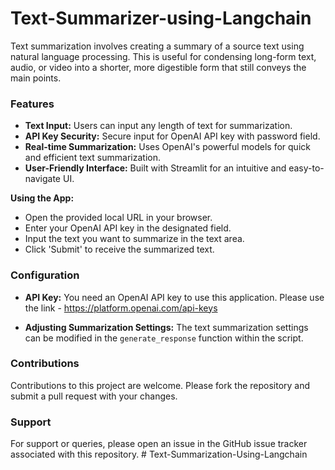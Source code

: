 # Text-Summarizer-using-Langchain
Text summarization involves creating a summary of a source text using natural language processing. This is useful for condensing long-form text, audio, or video into a shorter, more digestible form that still conveys the main points.

### Features
- **Text Input:** Users can input any length of text for summarization.
- **API Key Security:** Secure input for OpenAI API key with password field.
- **Real-time Summarization:** Uses OpenAI's powerful models for quick and efficient text summarization.
- **User-Friendly Interface:** Built with Streamlit for an intuitive and easy-to-navigate UI.


**Using the App:**
   - Open the provided local URL in your browser.
   - Enter your OpenAI API key in the designated field.
   - Input the text you want to summarize in the text area.
   - Click 'Submit' to receive the summarized text.

### Configuration
- **API Key:** You need an OpenAI API key to use this application. Please use the link - https://platform.openai.com/api-keys

- **Adjusting Summarization Settings:**
  The text summarization settings can be modified in the `generate_response` function within the script.

### Contributions
Contributions to this project are welcome. Please fork the repository and submit a pull request with your changes.

### Support
For support or queries, please open an issue in the GitHub issue tracker associated with this repository.
#   T e x t - S u m m a r i z a t i o n - U s i n g - L a n g c h a i n  
 